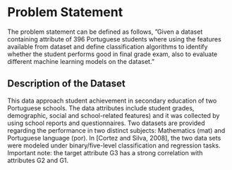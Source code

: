 # Problem Statement
The problem statement can be defined as follows, ”Given a dataset 
containing attribute of 396 Portuguese students where using the features available 
from dataset and define classification algorithms to identify whether the student 
performs good in final grade exam, also to evaluate different machine learning 
models on the dataset.”

## Description of the Dataset
This data approach student achievement in secondary education of 
two Portuguese schools. The data attributes include student grades, demographic, 
social and school-related features) and it was collected by using school reports 
and questionnaires. Two datasets are provided regarding the performance in two 
distinct subjects: Mathematics (mat) and Portuguese language (por). In [Cortez 
and Silva, 2008], the two data sets were modeled under binary/five-level
classification and regression tasks. Important note: the target attribute G3 has a 
strong correlation with attributes G2 and G1.
